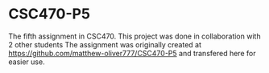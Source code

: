 # CSC470-P5
The fifth assignment in CSC470. This project was done in collaboration with 2 other students 
The assignment was originally created at https://github.com/matthew-oliver777/CSC470-P5 and transfered here for easier use.
